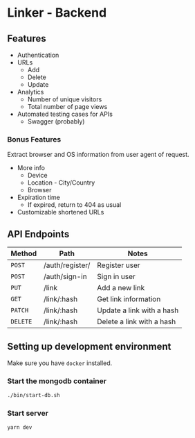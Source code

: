 # Linker - Backend

## Features

- Authentication
- URLs
  - Add
  - Delete
  - Update
- Analytics
  - Number of unique visitors
  - Total number of page views
- Automated testing cases for APIs
  - Swagger (probably)

### Bonus Features

Extract browser and OS information from user agent of request.

- More info
  - Device
  - Location - City/Country
  - Browser
- Expiration time
  - If expired, return to 404 as usual
- Customizable shortened URLs

## API Endpoints

| Method   | Path            | Notes                     |
| -------- | --------------- | ------------------------- |
| `POST`   | /auth/register/ | Register user             |
| `POST`   | /auth/sign-in   | Sign in user              |
| `PUT`    | /link           | Add a new link            |
| `GET`    | /link/:hash     | Get link information      |
| `PATCH`  | /link/:hash     | Update a link with a hash |
| `DELETE` | /link/:hash     | Delete a link with a hash |

## Setting up development environment

Make sure you have `docker` installed.

### Start the mongodb container

```sh
./bin/start-db.sh
```

### Start server

```sh
yarn dev
```
